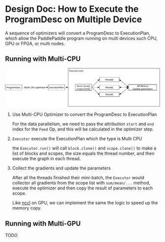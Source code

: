 # Design Doc: How to Execute the ProgramDesc on Multiple Device

A sequence of optimizers will convert a ProgramDesc to ExecutionPlan, which allow
the PaddlePaddle program running on multi devices such CPU, GPU or FPGA,
or multi nodes.

## Running with Multi-CPU

<img src="src/multi_cpu.png">

1. Use Multi-CPU Optimizer to convert the ProgramDesc to ExecutionPlan

    For the data parallelism, we need to pass the attribution `start` and `end`
    index for the `Feed` Op, and this will be calculated in the optimizer step.
1. `Executor` execute the ExecutionPlan which the type is Multi CPU

    the `Executor.run()` will call `block.clone()` and `scope.clone()` to make
    a list of blocks and scopes, the size equals the thread number, and then execute
    the graph in each thread.
1. Collect the gradients and update the parameters

    After all the threads finished their mini-batch, the `Executor` would collector 
    all gradients from the scope list with `sum/mean/...` method, execute the optimizer
    and then copy the result of parameters to each scope.

    Like [nccl](https://developer.nvidia.com/nccl) on GPU, we can implement the same
    the logic to speed up the memory copy.

## Running with Multi-GPU

TODO
